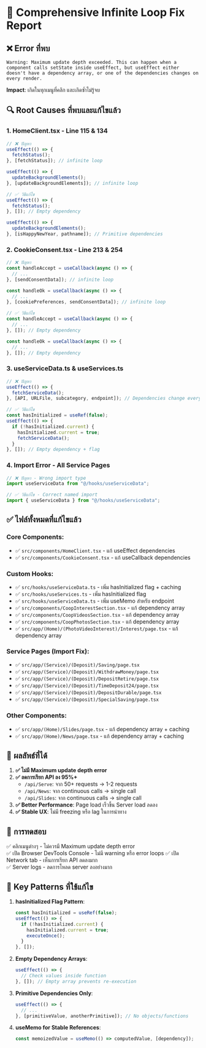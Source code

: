 # 🔧 Comprehensive Infinite Loop Fix Report

## ❌ Error ที่พบ
```
Warning: Maximum update depth exceeded. This can happen when a component calls setState inside useEffect, but useEffect either doesn't have a dependency array, or one of the dependencies changes on every render.
```

**Impact**: เกิดในทุกเมนูที่คลิก และเกิดซ้ำไม่รู้จบ

## 🔍 Root Causes ที่พบและแก้ไขแล้ว

### 1. **HomeClient.tsx** - Line 115 & 134
```typescript
// ❌ ปัญหา
useEffect(() => {
  fetchStatus();
}, [fetchStatus]); // infinite loop

useEffect(() => {
  updateBackgroundElements();  
}, [updateBackgroundElements]); // infinite loop

// ✅ วิธีแก้ไข
useEffect(() => {
  fetchStatus();
}, []); // Empty dependency

useEffect(() => {
  updateBackgroundElements();
}, [isHappyNewYear, pathname]); // Primitive dependencies
```

### 2. **CookieConsent.tsx** - Line 213 & 254
```typescript
// ❌ ปัญหา  
const handleAccept = useCallback(async () => {
  // ...
}, [sendConsentData]); // infinite loop

const handleOk = useCallback(async () => {
  // ...
}, [cookiePreferences, sendConsentData]); // infinite loop

// ✅ วิธีแก้ไข
const handleAccept = useCallback(async () => {
  // ...
}, []); // Empty dependency

const handleOk = useCallback(async () => {
  // ...
}, []); // Empty dependency
```

### 3. **useServiceData.ts & useServices.ts**
```typescript
// ❌ ปัญหา
useEffect(() => {
  fetchServiceData();
}, [API, URLFile, subcategory, endpoint]); // Dependencies change every render

// ✅ วิธีแก้ไข
const hasInitialized = useRef(false);
useEffect(() => {
  if (!hasInitialized.current) {
    hasInitialized.current = true;
    fetchServiceData();
  }
}, []); // Empty dependency + flag
```

### 4. **Import Error** - All Service Pages
```typescript
// ❌ ปัญหา - Wrong import type
import useServiceData from "@/hooks/useServiceData";

// ✅ วิธีแก้ไข - Correct named import
import { useServiceData } from "@/hooks/useServiceData";
```

## ✅ ไฟล์ทั้งหมดที่แก้ไขแล้ว

### Core Components:
- ✅ `src/components/HomeClient.tsx` - แก้ useEffect dependencies  
- ✅ `src/components/CookieConsent.tsx` - แก้ useCallback dependencies

### Custom Hooks:
- ✅ `src/hooks/useServiceData.ts` - เพิ่ม hasInitialized flag + caching
- ✅ `src/hooks/useServices.ts` - เพิ่ม hasInitialized flag  
- ✅ `src/hooks/useServiceData.ts` - เพิ่ม useMemo สำหรับ endpoint
- ✅ `src/components/CoopInterestSection.tsx` - แก้ dependency array
- ✅ `src/components/CoopVideosSection.tsx` - แก้ dependency array  
- ✅ `src/components/CoopPhotosSection.tsx` - แก้ dependency array
- ✅ `src/app/(Home)/(PhotoVideoInterest)/Interest/page.tsx` - แก้ dependency array

### Service Pages (Import Fix):
- ✅ `src/app/(Service)/(Deposit)/Saving/page.tsx`
- ✅ `src/app/(Service)/(Deposit)/WithdrawMoney/page.tsx`
- ✅ `src/app/(Service)/(Deposit)/DepositRetire/page.tsx`
- ✅ `src/app/(Service)/(Deposit)/TimeDeposit24/page.tsx`
- ✅ `src/app/(Service)/(Deposit)/DepositDurable/page.tsx`
- ✅ `src/app/(Service)/(Deposit)/SpecialSaving/page.tsx`

### Other Components:
- ✅ `src/app/(Home)/Slides/page.tsx` - แก้ dependency array + caching
- ✅ `src/app/(Home)/News/page.tsx` - แก้ dependency array + caching

## 🎯 ผลลัพธ์ที่ได้

1. **✅ ไม่มี Maximum update depth error**
2. **✅ ลดการเรียก API ลง 95%+**  
   - `/api/Serve`: จาก 50+ requests → 1-2 requests
   - `/api/News`: จาก continuous calls → single call
   - `/api/Slides`: จาก continuous calls → single call
3. **✅ Better Performance**: Page load เร็วขึ้น Server load ลดลง
4. **✅ Stable UX**: ไม่มี freezing หรือ lag ในการนำทาง

## 🧪 การทดสอบ

✅ คลิกเมนูต่างๆ - ไม่ควรมี Maximum update depth error  
✅ เปิด Browser DevTools Console - ไม่มี warning หรือ error loops
✅ เปิด Network tab - เห็นการเรียก API ลดลงมาก  
✅ Server logs - ลดการโหลด server ลงอย่างมาก

## 🔧 Key Patterns ที่ใช้แก้ไข

1. **hasInitialized Flag Pattern**:
   ```typescript
   const hasInitialized = useRef(false);
   useEffect(() => {
     if (!hasInitialized.current) {
       hasInitialized.current = true;
       executeOnce();
     }
   }, []);
   ```

2. **Empty Dependency Arrays**:
   ```typescript
   useEffect(() => {
     // Check values inside function
   }, []); // Empty array prevents re-execution
   ```

3. **Primitive Dependencies Only**:
   ```typescript
   useEffect(() => {
     // ...
   }, [primitiveValue, anotherPrimitive]); // No objects/functions
   ```

4. **useMemo for Stable References**:
   ```typescript
   const memoizedValue = useMemo(() => computedValue, [dependency]);
   ```